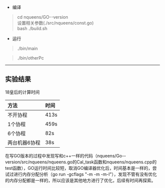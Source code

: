 * 编译
> cd nqueens/GO--version  
设置相关参数(./src/nqueens/const.go)  
> bash ./build.sh  

* 运行  
> ./bin/main  

> ./bin/otherPc  


***
## 实验结果  
18皇后的计算时间

| 方法          | 时间 |  
|:---|:---|  
| 不开协程         | 413s |  
| 1个协程          | 459s |  
| 6个协程          | 82s |  
| 两台机器6协程    | 38s |  

在写GO版本的过程中发现写和c++一样的代码（nqueens/Go--version/src/nqueens/nqueens.go的Cal_task函数和nqueens/nqueens.cpp的test函数），GO运行时间比较短，取消GO编译器优化后，时间基本是一样的，尝试过进行内存分配分析（go run -gcflags "-m -m -m-l"），发现不管有没有优化的内存分配都是一样的，所以应该是其他地方进行了优化，后续有时间再探索。
